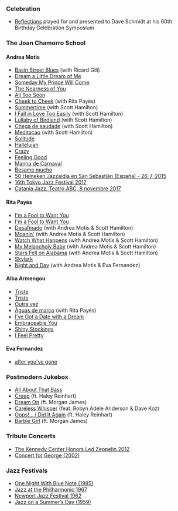 ### Celebration
- [Reflections](https://youtu.be/xW_D5HHkJnI) played for and presented to Dave Schmidt at his 60th Birthday Celebration Symposium

### The Joan Chamorro School
#### Andrea Motis
- [Basin Street Blues](https://youtu.be/YmKQOqUgFIM) (with Ricard Gili)
- [Dream a Little Dream of Me](https://youtu.be/aFEhKu286RY)
- [Someday My Prince Will Come](https://youtu.be/HSCaGOvbPL4)
- [The Nearness of You](https://youtu.be/wbZiHIJI9U8)
- [All Too Soon](https://youtu.be/2LYINPAqZn0)
- [Cheek to Cheek](https://youtu.be/HFGsRJM_4bs) (with Rita Payés)
- [Summertime](https://youtu.be/UxIPVAPRBi4) (with Scott Hamilton)
- [I Fall in Love Too Easily](https://youtu.be/bo8og3xw-Ys) (with Scott Hamilton)
- [Lullaby of Birdland](https://youtu.be/N7ta17oBv2w) (with Scott Hamilton)
- [Chega de saudade](https://youtu.be/2wp0XCub3ew) (with Scott Hamilton)
- [Meditaçao](https://youtu.be/mN5iLTA_tkA) (with Scott Hamilton)
- [Solitude](https://youtu.be/gAyb-nDit5w)
- [Hallelujah](https://youtu.be/ygWVcstXdqs)
- [Crazy](https://youtu.be/O00B76tfK7U)
- [Feeling Good](https://youtu.be/y2kFYzTFCRo)
- [Manha de Carnaval](https://youtu.be/eugPfAfqKmM)
- [Besame mucho](https://youtu.be/It-t0YI0RyI)
- [50 Heineken Jazzaldia en San Sebastián (España) - 26-7-2015](https://youtu.be/ii8yclVoUQM)
- [16th Tokyo Jazz Festival 2017](https://youtu.be/Jd09uTs0cbM)
- [Catania Jazz, Teatro ABC, 8 novembre 2017](https://youtu.be/_WSowCJW9yw)

#### Rita Payés
- [I'm a Fool to Want You](https://youtu.be/Mdfd5ye7ry4)
- [I'm a Fool to Want You](https://youtu.be/UbZRjrTetIM)
- [Desafinado](https://youtu.be/h0BKwVJI8So) (with Andrea Motis & Scott Hamilton)
- [Moanin'](https://youtu.be/BIKhOEV_Gx0) (with Andrea Motis & Scott Hamilton)
- [Watch What Happens](https://youtu.be/Cu2TjqV8ezA) (with Andrea Motis & Scott Hamilton)
- [My Melancholy Baby](https://youtu.be/ZozdUV4ARUU) (with Andrea Motis & Scott Hamilton)
- [Stars Fell on Alabama](https://youtu.be/zIP42fLAUew) (with Andrea Motis & Scott Hamilton)
- [Skylark](https://youtu.be/lWUepoMNRAc)
- [Night and Day](https://youtu.be/7zIa__k9un0) (with Andrea Motis & Eva Fernandez)

#### Alba Armengou
- [Triste](https://youtu.be/6knZkdvaNxs)
- [Triste](https://youtu.be/xiJlAE2sfQc)
- [Outra vez](https://youtu.be/t_lLjycLWVo)
- [Àguas de março](https://youtu.be/EazJHMFvQ3s) (with Rita Payés)
- [I've Got a Date with a Dream](https://youtu.be/uXXUVtVh7Jc)
- [Embraceable You](https://youtu.be/D-g7u6fGcOY)
- [Shiny Stockings](https://youtu.be/VlVwowQdUzQ)
- [I Feel Pretty](https://youtu.be/kP_z6NFJXBU)

#### Eva Fernandez
- [after you've gone](https://youtu.be/OGzWq-EqIhk)

### Postmodern Jukebox
- [All About That Bass](https://youtu.be/aLnZ1NQm2uk)
- [Creep](https://youtu.be/m3lF2qEA2cw) (ft. Haley Reinhart)
- [Dream On](https://youtu.be/Yq4KA0mUnC8) (ft. Morgan James)
- [Careless Whisper](https://youtu.be/lVXziMFEqX0) (feat. Robyn Adele Anderson & Dave Koz)
- [Oops!... I Did It Again](https://youtu.be/g_HN50TLuaI) (ft. Haley Reinhart)
- [Barbie Girl](https://youtu.be/4ReSV3CCRzg) (ft. Morgan James)

### Tribute Concerts
- [The Kennedy Center Honors Led Zeppelin 2012](https://youtu.be/ra-itTKnFaw)
- [Concert for George (2002)](https://www.youtube.com/playlist?list=PLMhclBAaZsHbQNqLd-tWyAjeR9UJGEYHx)

### Jazz Festivals
- [One Night With Blue Note (1985)](https://youtu.be/G6kAmdzfvC8)
- [Jazz at the Philharmonic 1967](https://youtu.be/k-WwhDh894g)
- [Newport Jazz Festival 1962](https://youtu.be/ZUB72NfTQLM)
- [Jazz on a Summer’s Day (1959)](https://youtu.be/Htwe0NBjq4c)

